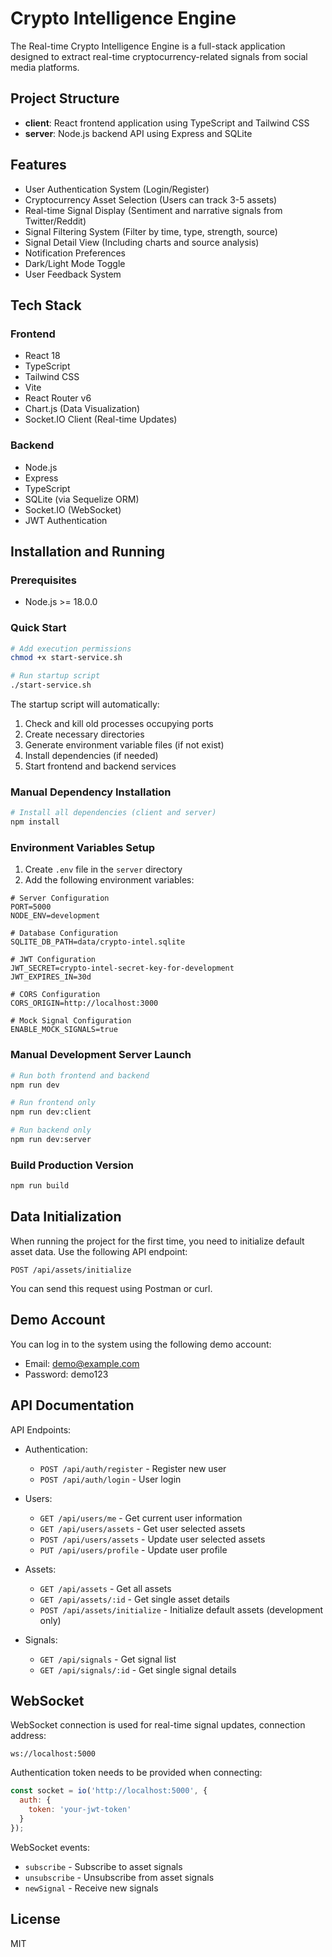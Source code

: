 # Crypto Intelligence Engine

The Real-time Crypto Intelligence Engine is a full-stack application designed to extract real-time cryptocurrency-related signals from social media platforms.

## Project Structure

- **client**: React frontend application using TypeScript and Tailwind CSS
- **server**: Node.js backend API using Express and SQLite

## Features

- User Authentication System (Login/Register)
- Cryptocurrency Asset Selection (Users can track 3-5 assets)
- Real-time Signal Display (Sentiment and narrative signals from Twitter/Reddit)
- Signal Filtering System (Filter by time, type, strength, source)
- Signal Detail View (Including charts and source analysis)
- Notification Preferences
- Dark/Light Mode Toggle
- User Feedback System

## Tech Stack

### Frontend
- React 18
- TypeScript
- Tailwind CSS
- Vite
- React Router v6
- Chart.js (Data Visualization)
- Socket.IO Client (Real-time Updates)

### Backend
- Node.js
- Express
- TypeScript
- SQLite (via Sequelize ORM)
- Socket.IO (WebSocket)
- JWT Authentication

## Installation and Running

### Prerequisites
- Node.js >= 18.0.0

### Quick Start

```bash
# Add execution permissions
chmod +x start-service.sh

# Run startup script
./start-service.sh
```

The startup script will automatically:
1. Check and kill old processes occupying ports
2. Create necessary directories
3. Generate environment variable files (if not exist)
4. Install dependencies (if needed)
5. Start frontend and backend services

### Manual Dependency Installation

```bash
# Install all dependencies (client and server)
npm install
```

### Environment Variables Setup

1. Create `.env` file in the `server` directory
2. Add the following environment variables:

```
# Server Configuration
PORT=5000
NODE_ENV=development

# Database Configuration
SQLITE_DB_PATH=data/crypto-intel.sqlite

# JWT Configuration
JWT_SECRET=crypto-intel-secret-key-for-development
JWT_EXPIRES_IN=30d

# CORS Configuration
CORS_ORIGIN=http://localhost:3000

# Mock Signal Configuration
ENABLE_MOCK_SIGNALS=true
```

### Manual Development Server Launch

```bash
# Run both frontend and backend
npm run dev

# Run frontend only
npm run dev:client

# Run backend only
npm run dev:server
```

### Build Production Version

```bash
npm run build
```

## Data Initialization

When running the project for the first time, you need to initialize default asset data. Use the following API endpoint:

```
POST /api/assets/initialize
```

You can send this request using Postman or curl.

## Demo Account

You can log in to the system using the following demo account:

- Email: demo@example.com
- Password: demo123

## API Documentation

API Endpoints:

- Authentication:
  - `POST /api/auth/register` - Register new user
  - `POST /api/auth/login` - User login

- Users:
  - `GET /api/users/me` - Get current user information
  - `GET /api/users/assets` - Get user selected assets
  - `POST /api/users/assets` - Update user selected assets
  - `PUT /api/users/profile` - Update user profile

- Assets:
  - `GET /api/assets` - Get all assets
  - `GET /api/assets/:id` - Get single asset details
  - `POST /api/assets/initialize` - Initialize default assets (development only)

- Signals:
  - `GET /api/signals` - Get signal list
  - `GET /api/signals/:id` - Get single signal details

## WebSocket

WebSocket connection is used for real-time signal updates, connection address:

```
ws://localhost:5000
```

Authentication token needs to be provided when connecting:

```javascript
const socket = io('http://localhost:5000', {
  auth: {
    token: 'your-jwt-token'
  }
});
```

WebSocket events:
- `subscribe` - Subscribe to asset signals
- `unsubscribe` - Unsubscribe from asset signals
- `newSignal` - Receive new signals

## License

MIT